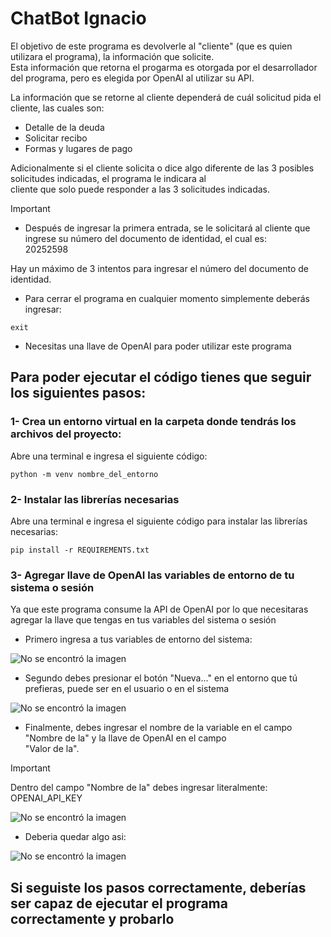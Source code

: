 # ChatBot Ignacio

El objetivo de este programa es devolverle al "cliente" (que es quien utilizara el programa), la información que solicite.  
Esta información que retorna el progarma es otorgada por el desarrollador del programa, pero es elegida por OpenAI al utilizar su API.

La información que se retorne al cliente dependerá de cuál solicitud pida el cliente, las cuales son:

- Detalle de la deuda
- Solicitar recibo
- Formas y lugares de pago

Adicionalmente si el cliente solicita o dice algo diferente de las 3 posibles solicitudes indicadas, el programa le indicara al  
cliente que solo puede responder a las 3 solicitudes indicadas.

>[!IMPORTANT]
>
>- Después de ingresar la primera entrada, se le solicitará al cliente que ingrese su número del documento de identidad, el cual es:  
>20252598

Hay un máximo de 3 intentos para ingresar el número del documento de identidad.

- Para cerrar el programa en cualquier momento simplemente deberás ingresar:

```exit```

- Necesitas una llave de OpenAI para poder utilizar este programa

## Para poder ejecutar el código tienes que seguir los siguientes pasos:

### 1- Crea un entorno virtual en la carpeta donde tendrás los archivos del proyecto:

Abre una terminal e ingresa el siguiente código:

```python -m venv nombre_del_entorno```


### 2- Instalar las librerías necesarias

Abre una terminal e ingresa el siguiente código para instalar las librerías necesarias:

```pip install -r REQUIREMENTS.txt```

### 3- Agregar llave de OpenAI las variables de entorno de tu sistema o sesión

Ya que este programa consume la API de OpenAI por lo que necesitaras agregar la llave que tengas en tus variables del sistema o sesión

- Primero ingresa a tus variables de entorno del sistema:

![No se encontró la imagen](Variables_de_entorno.png "Propiedades del sistema")

- Segundo debes presionar el botón "Nueva..." en el entorno que tú prefieras, puede ser en el usuario o en el sistema

![No se encontró la imagen](Nueva_variable_entorno.png "Nueva variable de entorno")

- Finalmente, debes ingresar el nombre de la variable en el campo "Nombre de la" y la llave de OpenAI en el campo  
"Valor de la".

>[!IMPORTANT]
>
>Dentro del campo "Nombre de la" debes ingresar literalmente: OPENAI_API_KEY

![No se encontró la imagen](Guardar_nueva_variable.png "Guardar nueva variable de entorno")

- Deberia quedar algo asi:

![No se encontró la imagen](OpenAI_Keys.png "Ejemplo")

## Si seguiste los pasos correctamente, deberías ser capaz de ejecutar el programa correctamente y probarlo